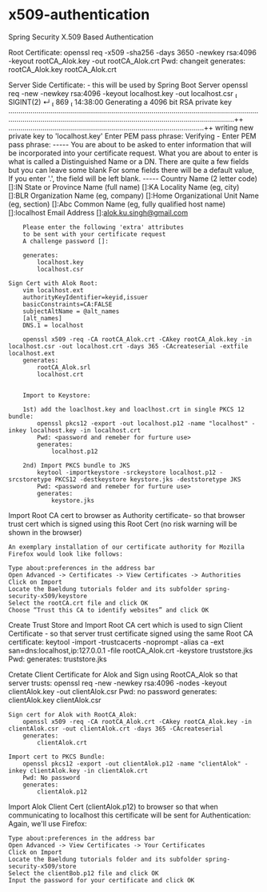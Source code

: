 # x509-authentication
Spring Security X.509 Based Authentication

Root Certificate:
	openssl req -x509 -sha256 -days 3650 -newkey rsa:4096 -keyout rootCA_Alok.key -out rootCA_Alok.crt
		Pwd: changeit
	generates: 
		rootCA_Alok.key
		rootCA_Alok.crt

Server Side Certificate: - this will be used by Spring Boot Server
	openssl req -new -newkey rsa:4096 -keyout localhost.key -out localhost.csr                                                            SIGINT(2) ↵  869  14:38:00
		Generating a 4096 bit RSA private key
		............................................................................................................................................................................................................................................++
		.................................................................................................++
		writing new private key to 'localhost.key'
		Enter PEM pass phrase: <password and remeber for furture use>
		Verifying - Enter PEM pass phrase: <password and remeber for furture use>
		-----
		You are about to be asked to enter information that will be incorporated
		into your certificate request.
		What you are about to enter is what is called a Distinguished Name or a DN.
		There are quite a few fields but you can leave some blank
		For some fields there will be a default value,
		If you enter '.', the field will be left blank.
		-----
		Country Name (2 letter code) []:IN
		State or Province Name (full name) []:KA
		Locality Name (eg, city) []:BLR
		Organization Name (eg, company) []:Home
		Organizational Unit Name (eg, section) []:Abc
		Common Name (eg, fully qualified host name) []:localhost
		Email Address []:alok.ku.singh@gmail.com

		Please enter the following 'extra' attributes
		to be sent with your certificate request
		A challenge password []:

		generates:
			localhost.key
			localhost.csr

	Sign Cert with Alok Root:
		vim localhost.ext
		authorityKeyIdentifier=keyid,issuer
		basicConstraints=CA:FALSE
		subjectAltName = @alt_names
		[alt_names]
		DNS.1 = localhost

		openssl x509 -req -CA rootCA_Alok.crt -CAkey rootCA_Alok.key -in localhost.csr -out localhost.crt -days 365 -CAcreateserial -extfile localhost.ext
		generates:
			rootCA_Alok.srl
			localhost.crt


		Import to Keystore:

		1st) add the loaclhost.key and loaclhost.crt in single PKCS 12 bundle:
			openssl pkcs12 -export -out localhost.p12 -name "localhost" -inkey localhost.key -in localhost.crt
			Pwd: <password and remeber for furture use>
			generates:
				localhost.p12

		2nd) Import PKCS bundle to JKS
			keytool -importkeystore -srckeystore localhost.p12 -srcstoretype PKCS12 -destkeystore keystore.jks -deststoretype JKS
			Pwd: <password and remeber for furture use>
			generates:
				keystore.jks


Import Root CA cert to browser as Authority certificate- so that browser trust cert which is signed using this Root Cert (no risk warning will be shown in the browser)

	An exemplary installation of our certificate authority for Mozilla Firefox would look like follows:

	Type about:preferences in the address bar
	Open Advanced -> Certificates -> View Certificates -> Authorities
	Click on Import
	Locate the Baeldung tutorials folder and its subfolder spring-security-x509/keystore
	Select the rootCA.crt file and click OK
	Choose “Trust this CA to identify websites” and click OK


Create Trust Store and Import Root CA cert which is used to sign Client Certificate - so that server trust certificate signed using the same Root CA certificate:
	keytool -import -trustcacerts -noprompt -alias ca -ext san=dns:localhost,ip:127.0.0.1 -file rootCA_Alok.crt -keystore truststore.jks
	Pwd: <password and remeber for furture use>
	generates: truststore.jks


Cretate Client Certificate for Alok and Sign using RootCA_Alok so that server trusts:
	openssl req -new -newkey rsa:4096 -nodes -keyout clientAlok.key -out clientAlok.csr
	Pwd: no password
	generates:
		clientAlok.key
		clientAlok.csr

	Sign cert for Alok with RootCA_Alok:
		openssl x509 -req -CA rootCA_Alok.crt -CAkey rootCA_Alok.key -in clientAlok.csr -out clientAlok.crt -days 365 -CAcreateserial
		generates: 
			clientAlok.crt

	Import cert to PKCS Bundle:
		openssl pkcs12 -export -out clientAlok.p12 -name "clientAlok" -inkey clientAlok.key -in clientAlok.crt
		Pwd: No password
		generates:
			clientAlok.p12

Import Alok Client Cert (clientAlok.p12) to browser so that when communicating to localhost this certificate will be sent for Authentication:
	Again, we'll use Firefox:

	Type about:preferences in the address bar
	Open Advanced -> View Certificates -> Your Certificates
	Click on Import
	Locate the Baeldung tutorials folder and its subfolder spring-security-x509/store
	Select the clientBob.p12 file and click OK
	Input the password for your certificate and click OK
